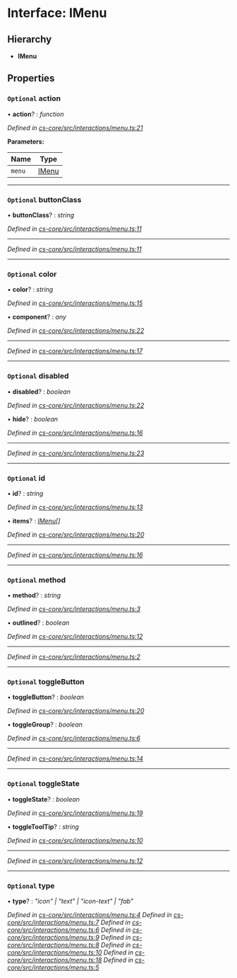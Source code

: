 # Interface: IMenu

## Hierarchy

* **IMenu**

## Properties

### `Optional` action

• **action**? : *function*

*Defined in [cs-core/src/interactions/menu.ts:21](https://github.com/TNOCS/csnext/blob/99cbd46d/packages/cs-core/src/interactions/menu.ts#L21)*

**Parameters:**

Name | Type |
------ | ------ |
`menu` | [IMenu](_cs_core_src_interactions_menu_.imenu.md) |

___

### `Optional` buttonClass

• **buttonClass**? : *string*

*Defined in [cs-core/src/interactions/menu.ts:11](https://github.com/TNOCS/csnext/blob/99cbd46d/packages/cs-core/src/interactions/menu.ts#L11)*

___

*Defined in [cs-core/src/interactions/menu.ts:11](https://github.com/TNOCS/csnext/blob/99cbd46d/packages/cs-core/src/interactions/menu.ts#L11)*

___

### `Optional` color

• **color**? : *string*

*Defined in [cs-core/src/interactions/menu.ts:15](https://github.com/TNOCS/csnext/blob/99cbd46d/packages/cs-core/src/interactions/menu.ts#L15)*

• **component**? : *any*

*Defined in [cs-core/src/interactions/menu.ts:22](https://github.com/TNOCS/csnext/blob/99cbd46d/packages/cs-core/src/interactions/menu.ts#L22)*

___

*Defined in [cs-core/src/interactions/menu.ts:17](https://github.com/TNOCS/csnext/blob/99cbd46d/packages/cs-core/src/interactions/menu.ts#L17)*

___

### `Optional` disabled

• **disabled**? : *boolean*

*Defined in [cs-core/src/interactions/menu.ts:22](https://github.com/TNOCS/csnext/blob/99cbd46d/packages/cs-core/src/interactions/menu.ts#L22)*

• **hide**? : *boolean*

*Defined in [cs-core/src/interactions/menu.ts:16](https://github.com/TNOCS/csnext/blob/99cbd46d/packages/cs-core/src/interactions/menu.ts#L16)*

___

*Defined in [cs-core/src/interactions/menu.ts:23](https://github.com/TNOCS/csnext/blob/99cbd46d/packages/cs-core/src/interactions/menu.ts#L23)*

___

### `Optional` id

• **id**? : *string*

*Defined in [cs-core/src/interactions/menu.ts:13](https://github.com/TNOCS/csnext/blob/99cbd46d/packages/cs-core/src/interactions/menu.ts#L13)*

• **items**? : *[IMenu](_cs_core_src_interactions_menu_.imenu.md)[]*

*Defined in [cs-core/src/interactions/menu.ts:20](https://github.com/TNOCS/csnext/blob/99cbd46d/packages/cs-core/src/interactions/menu.ts#L20)*

___

*Defined in [cs-core/src/interactions/menu.ts:16](https://github.com/TNOCS/csnext/blob/99cbd46d/packages/cs-core/src/interactions/menu.ts#L16)*

___

### `Optional` method

• **method**? : *string*

*Defined in [cs-core/src/interactions/menu.ts:3](https://github.com/TNOCS/csnext/blob/99cbd46d/packages/cs-core/src/interactions/menu.ts#L3)*

• **outlined**? : *boolean*

*Defined in [cs-core/src/interactions/menu.ts:12](https://github.com/TNOCS/csnext/blob/99cbd46d/packages/cs-core/src/interactions/menu.ts#L12)*

___

*Defined in [cs-core/src/interactions/menu.ts:2](https://github.com/TNOCS/csnext/blob/99cbd46d/packages/cs-core/src/interactions/menu.ts#L2)*

___

### `Optional` toggleButton

• **toggleButton**? : *boolean*

*Defined in [cs-core/src/interactions/menu.ts:20](https://github.com/TNOCS/csnext/blob/99cbd46d/packages/cs-core/src/interactions/menu.ts#L20)*

• **toggleGroup**? : *boolean*

*Defined in [cs-core/src/interactions/menu.ts:6](https://github.com/TNOCS/csnext/blob/99cbd46d/packages/cs-core/src/interactions/menu.ts#L6)*

___

*Defined in [cs-core/src/interactions/menu.ts:14](https://github.com/TNOCS/csnext/blob/99cbd46d/packages/cs-core/src/interactions/menu.ts#L14)*

___

### `Optional` toggleState

• **toggleState**? : *boolean*

*Defined in [cs-core/src/interactions/menu.ts:19](https://github.com/TNOCS/csnext/blob/99cbd46d/packages/cs-core/src/interactions/menu.ts#L19)*

• **toggleToolTip**? : *string*

*Defined in [cs-core/src/interactions/menu.ts:10](https://github.com/TNOCS/csnext/blob/99cbd46d/packages/cs-core/src/interactions/menu.ts#L10)*

___

*Defined in [cs-core/src/interactions/menu.ts:12](https://github.com/TNOCS/csnext/blob/99cbd46d/packages/cs-core/src/interactions/menu.ts#L12)*

___

### `Optional` type

• **type**? : *"icon" | "text" | "icon-text" | "fab"*

*Defined in [cs-core/src/interactions/menu.ts:4](https://github.com/TNOCS/csnext/blob/99cbd46d/packages/cs-core/src/interactions/menu.ts#L4)*
*Defined in [cs-core/src/interactions/menu.ts:7](https://github.com/TNOCS/csnext/blob/99cbd46d/packages/cs-core/src/interactions/menu.ts#L7)*
*Defined in [cs-core/src/interactions/menu.ts:6](https://github.com/TNOCS/csnext/blob/99cbd46d/packages/cs-core/src/interactions/menu.ts#L6)*
*Defined in [cs-core/src/interactions/menu.ts:9](https://github.com/TNOCS/csnext/blob/99cbd46d/packages/cs-core/src/interactions/menu.ts#L9)*
*Defined in [cs-core/src/interactions/menu.ts:8](https://github.com/TNOCS/csnext/blob/99cbd46d/packages/cs-core/src/interactions/menu.ts#L8)*
*Defined in [cs-core/src/interactions/menu.ts:10](https://github.com/TNOCS/csnext/blob/99cbd46d/packages/cs-core/src/interactions/menu.ts#L10)*
*Defined in [cs-core/src/interactions/menu.ts:18](https://github.com/TNOCS/csnext/blob/99cbd46d/packages/cs-core/src/interactions/menu.ts#L18)*
*Defined in [cs-core/src/interactions/menu.ts:5](https://github.com/TNOCS/csnext/blob/99cbd46d/packages/cs-core/src/interactions/menu.ts#L5)*
